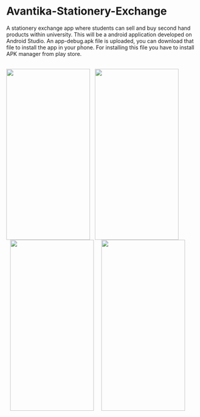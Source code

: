

# Avantika-Stationery-Exchange
A stationery exchange app where students can sell and buy second hand products within university. This will be a android application developed on Android Studio.
An app-debug.apk file is uploaded, you can download that file to install the app in your phone. For installing this file you have to install APK manager from play store.
<br><br>

<img align = "left" src="https://user-images.githubusercontent.com/70309589/118958481-176df780-b97f-11eb-9e1f-9ab6746313bd.jpg" width="220" height = "450">             
<img align = "left" src="https://user-images.githubusercontent.com/70309589/118939694-96f2cb00-b96d-11eb-9337-86682efc4f9e.JPG" hspace = "10" width="220" height = "450">

<img align = "left" src="https://user-images.githubusercontent.com/70309589/118942166-1a152080-b970-11eb-96a2-8135f3093150.JPG" hspace = "10" width="220" height = "450">
<img align = "left" src="https://user-images.githubusercontent.com/70309589/118944163-ed620880-b971-11eb-80dd-753c0d9dd909.JPG" hspace = "10" width="220" height = "450">



